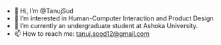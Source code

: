 - 👋 Hi, I’m @TanujSud
- 👀 I’m interested in Human-Computer Interaction and Product Design
- 🌱 I’m currently an undergraduate student at Ashoka University.
- 📫 How to reach me: tanuj.sood12@gmail.com

<!---
TanujSud/TanujSud is a ✨ special ✨ repository because its `README.md` (this file) appears on your GitHub profile.
You can click the Preview link to take a look at your changes.
--->
